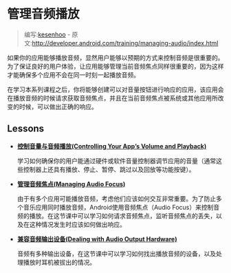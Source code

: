 # 管理音频播放

> 编写:[kesenhoo](https://github.com/kesenhoo) - 原文:<http://developer.android.com/training/managing-audio/index.html>

如果你的应用能够播放音频，显然用户能够以预期的方式来控制音频是很重要的。为了保证良好的用户体验，让应用能够管理当前音频焦点同样很重要的，因为这样才能确保多个应用不会在同一时刻一起播放音频。

在学习本系列课程之后，你将能够创建可以对音量按钮进行响应的应用，该应用会在播放音频的时候请求获取音频焦点，并且在当前音频焦点被系统或其他应用所改变的时候，可以做出正确的响应。

## Lessons

* [**控制音量与音频播放(Controlling Your App’s Volume and Playback)**](volume-playback.html)

  学习如何确保你的用户能通过硬件或软件音量控制器调节应用的音量（通常这些控制器上还具有播放、停止、暂停、跳过以及回放等功能按键）。


* [**管理音频焦点(Managing Audio Focus)**](audio-focus.html)

  由于有多个应用可能播放音频，考虑他们应该如何交互非常重要。为了防止多个音乐应用同时播放音频，Android使用音频焦点（Audio Focus）来控制音频的播放。在这节课中可以学习如何请求音频焦点，监听音频焦点的丢失，以及在这种情况发生时应该如何做出响应。


* [**兼容音频输出设备(Dealing with Audio Output Hardware)**](audio-output.html)

  音频有多种输出设备，在这节课中可以学习如何找出播放音频的设备，以及处理播放时耳机被拔出的情况。
